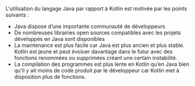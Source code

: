 L'utilisation du langage Java par rapport à Kotlin est motivée par les points suivants :
-	Java dispose d’une importante communauté de développeurs
-	De nombreuses librairies open sources compatibles avec les projets développés en Java sont disponibles
-	La maintenance est plus facile car Java est plus ancien et plus stable. Kotlin est jeune et peut évoluer davantage dans le futur avec des fonctions renommées ou supprimées créant une certain instabilité.
-	La compilation des programmes est plus lente en Kotlin qu’en Java bien qu’il y ait moins de code produit par le développeur car Kotlin met à disposition plus de fonctions.
